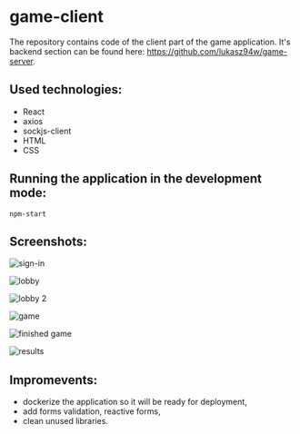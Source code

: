 # game-client

The repository contains code of the client part of the game application. It's backend section can be found here: https://github.com/lukasz94w/game-server.

## Used technologies:
- React
- axios
- sockjs-client
- HTML
- CSS

## Running the application in the development mode:

```
npm-start
```

## Screenshots:

![sign-in](https://github.com/lukasz94w/game-client/assets/53697813/79bc8fa4-1458-4f89-9687-3e8a2c0913a9)

![lobby](https://github.com/lukasz94w/game-client/assets/53697813/288ec49e-9072-42e3-a7fd-3b45fb2e97c5)

![lobby 2](https://github.com/lukasz94w/game-client/assets/53697813/626221ab-3a5b-4e3a-a466-97dd7120c6d2)

![game](https://github.com/lukasz94w/game-client/assets/53697813/b3772327-1c93-4809-a7c5-757d0bb2ca81)

![finished game](https://github.com/lukasz94w/game-client/assets/53697813/fcb73f6e-7083-418a-9c5e-b270f1f5edb0)

![results](https://github.com/lukasz94w/game-client/assets/53697813/2bc7ee0a-2122-4e03-aa75-c4b2ac014dc8)

## Impromevents:
- dockerize the application so it will be ready for deployment,
- add forms validation, reactive forms,
- clean unused libraries.
